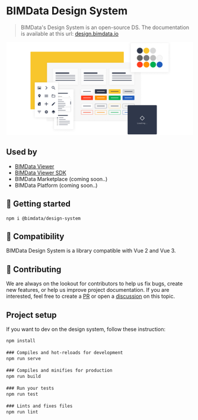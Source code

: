# BIMData Design System

> BIMData's Design System is an open-source DS. The documentation is available at this url: [design.bimdata.io](https://design.bimdata.io/)

<p align="center">
  <img src="./screenshots/design-system_illustration.png" alt="Design system illustration" />
</p>

## Used by

- [BIMData Viewer](https://www.npmjs.com/package/@bimdata/viewer)
- [BIMData Viewer SDK](https://github.com/bimdata/bimdata-viewer-sdk)
- BIMData Marketplace (coming soon..)
- BIMData Platform (coming soon..)

## :runner: Getting started

```
npm i @bimdata/design-system
```

## :raising_hand: Compatibility

BIMData Design System is a library compatible with Vue 2 and Vue 3.

## :open_hands: Contributing

We are always on the lookout for contributors to help us fix bugs, create new features, or help us improve project documentation. If you are interested, feel free to create a [PR](https://github.com/bimdata/bimdata-viewer-sdk/pulls) or open a [discussion](https://github.com/bimdata/bimdata-viewer-sdk/discussions) on this topic.

## Project setup

If you want to dev on the design system, follow these instruction:

```
npm install

### Compiles and hot-reloads for development
npm run serve

### Compiles and minifies for production
npm run build

### Run your tests
npm run test

### Lints and fixes files
npm run lint
```
